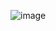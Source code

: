 ![image](https://github.com/manuaman/Adding-2-numbers/assets/30624966/95df4cbf-b491-4024-85e7-5cae70682058)
